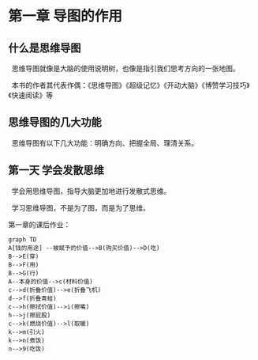 # 第一章 导图的作用

## 什么是思维导图

&ensp;思维导图就像是大脑的使用说明树，也像是指引我们思考方向的一张地图。

&ensp;本书的作者其代表作偶：《思维导图》《超级记忆》《开动大脑》《博赞学习技巧》《快速阅读》等

## 思维导图的几大功能

&ensp;思维导图有以下几大功能：明确方向、把握全局、理清关系。

## 第一天 学会发散思维



&ensp;学会用思维导图，指导大脑更加地进行发散式思维。

&ensp;学习思维导图，不是为了图，而是为了思维。

第一章的课后作业：

```mermaid
graph TD
A[钱的用途] --被赋予的价值-->B(购买价值)-->D(吃)
B-->E(穿)
B-->F(用)
B-->G(行)
A--本身的价值-->c(材料价值)
c-->d(折叠价值)-->e(折叠飞机)
d-->f(折叠青蛙)
c-->h(擦拭价值)-->i(擦嘴)
h-->j(擦屁股)
c-->k(燃烧价值)-->l(取暖)
k-->m(引火)
k-->n(煮饭)
n-->9(吃饭)



```